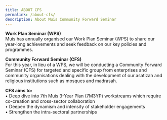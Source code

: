```yaml
---
title: ABOUT CFS
permalink: /about-cfs/
description: About Muis Community Forward Seminar
---
```

**Work Plan Seminar (WPS)**<br>
Muis has annually organised our Work Plan Seminar (WPS) to share our year-long achievements and seek feedback on our key policies and programmes. <br>

**Community Forward Seminar (CFS)**<br>
For this year, in lieu of a WPS, we will be conducting a Community Forward Seminar (CFS) for targeted and specific group from enterprises and community organisations dealing with the development of our asatizah and religious institutions such as mosques and madrasah.

**CFS aims to:**<br>
• Deep dive into 7th Muis 3-Year Plan (7M3YP) workstreams which require co-creation and cross-sector collaboration<br>
• Deepen the dynamism and intensity of stakeholder engagements<br>
• Strengthen the intra-sectoral partnerships